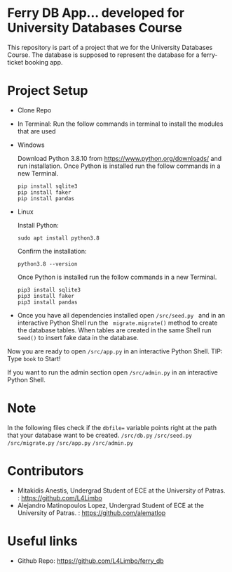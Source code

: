 # Ferry DB App... developed for University Databases Course 
This repository is part of a project that we for the University Databases Course. The database is supposed to represent the database for a ferry-ticket booking app.

# Project Setup
* Clone Repo 
* In Terminal: Run the follow commands in terminal to install the modules that are used 
* Windows

  Download Python 3.8.10 from https://www.python.org/downloads/ and run installation.
  Once Python is installed run the follow commands in a new Terminal.
  ```
  pip install sqlite3
  pip install faker
  pip install pandas
  ```
* Linux

  Install Python:
  ```
  sudo apt install python3.8
  ```
  Confirm the installation: 
  ```
  python3.8 --version
  ```
  Once Python is installed run the follow commands in a new Terminal.
  ```
  pip3 install sqlite3
  pip3 install faker
  pip3 install pandas
  ```

* Once you have all dependencies installed open  ```/src/seed.py ``` and in an interactive Python Shell run the ``` migrate.migrate()``` method to create the database tables. When tables are created in the same Shell run ```Seed()``` to insert fake data in the database.

Now you are ready to open  ```/src/app.py``` in an interactive Python Shell. 
TIP: Type  ```book``` to Start!

If you want to run the admin section open  ```/src/admin.py``` in an interactive Python Shell. 

# Note
In the following files check if the  ```dbfile=``` variable points right at the path that your database want to be created.
```/src/db.py```
```/src/seed.py```
```/src/migrate.py```
```/src/app.py```
```/src/admin.py```

# Contributors 
* Mitakidis Anestis, Undergrad Student of ECE at the University of Patras. 
: https://github.com/L4Limbo 
* Alejandro Matinopoulos Lopez, Undergrad Student of ECE at the University of Patras.
: https://github.com/alematlop
# Useful links 
* Github Repo: https://github.com/L4Limbo/ferry_db
